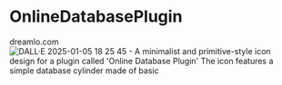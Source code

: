 # OnlineDatabasePlugin
 dreamlo.com
![DALL·E 2025-01-05 18 25 45 - A minimalist and primitive-style icon design for a plugin called 'Online Database Plugin'  The icon features a simple database cylinder made of basic ](https://github.com/user-attachments/assets/e131531e-bf9f-470a-8c59-b7c4f400e98d)
